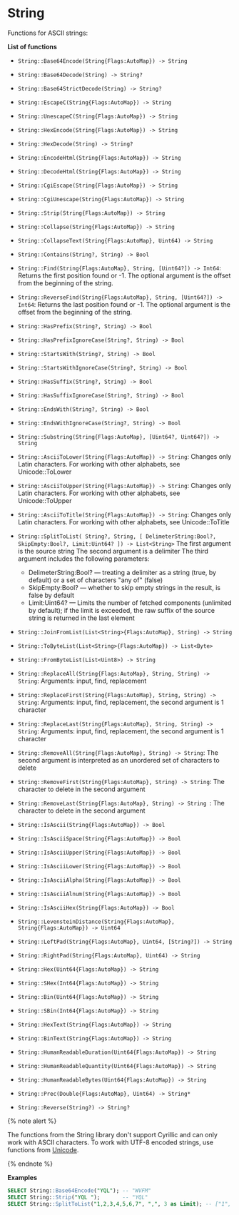 # String

Functions for ASCII strings:

**List of functions**

* ```String::Base64Encode(String{Flags:AutoMap}) -> String```

* ```String::Base64Decode(String) -> String?```

* ```String::Base64StrictDecode(String) -> String?```

* ```String::EscapeC(String{Flags:AutoMap}) -> String```

* ```String::UnescapeC(String{Flags:AutoMap}) -> String```

* ```String::HexEncode(String{Flags:AutoMap}) -> String```

* ```String::HexDecode(String) -> String?```

* ```String::EncodeHtml(String{Flags:AutoMap}) -> String```

* ```String::DecodeHtml(String{Flags:AutoMap}) -> String```

* ```String::CgiEscape(String{Flags:AutoMap}) -> String```

* ```String::CgiUnescape(String{Flags:AutoMap}) -> String```

* ```String::Strip(String{Flags:AutoMap}) -> String```

* ```String::Collapse(String{Flags:AutoMap}) -> String```

* ```String::CollapseText(String{Flags:AutoMap}, Uint64) -> String```

* ```String::Contains(String?, String) -> Bool```

* ```String::Find(String{Flags:AutoMap}, String, [Uint64?]) -> Int64```: Returns the first position found or -1. The optional argument is the offset from the beginning of the string.

* ```String::ReverseFind(String{Flags:AutoMap}, String, [Uint64?]) -> Int64```: Returns the last position found or -1. The optional argument is the offset from the beginning of the string.

* ```String::HasPrefix(String?, String) -> Bool```

* ```String::HasPrefixIgnoreCase(String?, String) -> Bool```

* ```String::StartsWith(String?, String) -> Bool```

* ```String::StartsWithIgnoreCase(String?, String) -> Bool```

* ```String::HasSuffix(String?, String) -> Bool```

* ```String::HasSuffixIgnoreCase(String?, String) -> Bool```

* ```String::EndsWith(String?, String) -> Bool```

* ```String::EndsWithIgnoreCase(String?, String) -> Bool```

* ```String::Substring(String{Flags:AutoMap}, [Uint64?, Uint64?]) -> String```

* ```String::AsciiToLower(String{Flags:AutoMap}) -> String```: Changes only Latin characters. For working with other alphabets, see Unicode::ToLower

* ```String::AsciiToUpper(String{Flags:AutoMap}) -> String```: Changes only Latin characters. For working with other alphabets, see Unicode::ToUpper

* ```String::AsciiToTitle(String{Flags:AutoMap}) -> String```: Changes only Latin characters. For working with other alphabets, see Unicode::ToTitle

* ```String::SplitToList( String?, String, [ DelimeterString:Bool?, SkipEmpty:Bool?, Limit:Uint64? ]) -> List<String>```
  The first argument is the source string
  The second argument is a delimiter
  The third argument includes the following parameters:
    - DelimeterString:Bool? — treating a delimiter as a string (true, by default) or a set of characters "any of" (false)
    - SkipEmpty:Bool? — whether to skip empty strings in the result, is false by default
    - Limit:Uint64? — Limits the number of fetched components (unlimited by default); if the limit is exceeded, the raw suffix of the source string is returned in the last element

* ```String::JoinFromList(List<String>{Flags:AutoMap}, String) -> String```

* ```String::ToByteList(List<String>{Flags:AutoMap}) -> List<Byte>```

* ```String::FromByteList(List<Uint8>) -> String```

* ```String::ReplaceAll(String{Flags:AutoMap}, String, String) -> String```: Arguments: input, find, replacement

* ```String::ReplaceFirst(String{Flags:AutoMap}, String, String) -> String```: Arguments: input, find, replacement, the second argument is 1 character

* ```String::ReplaceLast(String{Flags:AutoMap}, String, String) -> String```: Arguments: input, find, replacement, the second argument is 1 character

* ```String::RemoveAll(String{Flags:AutoMap}, String) -> String```: The second argument is interpreted as an unordered set of characters to delete

* ```String::RemoveFirst(String{Flags:AutoMap}, String) -> String```: The character to delete in the second argument

* ```String::RemoveLast(String{Flags:AutoMap}, String) -> String ```: The character to delete in the second argument

* ```String::IsAscii(String{Flags:AutoMap}) -> Bool```

* ```String::IsAsciiSpace(String{Flags:AutoMap}) -> Bool```

* ```String::IsAsciiUpper(String{Flags:AutoMap}) -> Bool```

* ```String::IsAsciiLower(String{Flags:AutoMap}) -> Bool```

* ```String::IsAsciiAlpha(String{Flags:AutoMap}) -> Bool```

* ```String::IsAsciiAlnum(String{Flags:AutoMap}) -> Bool```

* ```String::IsAsciiHex(String{Flags:AutoMap}) -> Bool```

* ```String::LevensteinDistance(String{Flags:AutoMap}, String{Flags:AutoMap}) -> Uint64```

* ```String::LeftPad(String{Flags:AutoMap}, Uint64, [String?]) -> String```

* ```String::RightPad(String{Flags:AutoMap}, Uint64) -> String```

* ```String::Hex(Uint64{Flags:AutoMap}) -> String```

* ```String::SHex(Int64{Flags:AutoMap}) -> String```

* ```String::Bin(Uint64{Flags:AutoMap}) -> String```

* ```String::SBin(Int64{Flags:AutoMap}) -> String```

* ```String::HexText(String{Flags:AutoMap}) -> String```

* ```String::BinText(String{Flags:AutoMap}) -> String```

* ```String::HumanReadableDuration(Uint64{Flags:AutoMap}) -> String```

* ```String::HumanReadableQuantity(Uint64{Flags:AutoMap}) -> String```

* ```String::HumanReadableBytes(Uint64{Flags:AutoMap}) -> String```

* ```String::Prec(Double{Flags:AutoMap}, Uint64) -> String* ```

* ```String::Reverse(String?) -> String?```

{% note alert %}

The functions from the String library don't support Cyrillic and can only work with ASCII characters. To work with UTF-8 encoded strings, use functions from [Unicode](../unicode.md).

{% endnote %}

**Examples**

```sql
SELECT String::Base64Encode("YQL"); -- "WVFM"
SELECT String::Strip("YQL ");       -- "YQL"
SELECT String::SplitToList("1,2,3,4,5,6,7", ",", 3 as Limit); -- ["1", "2", "3", "4,5,6,7"]
```

